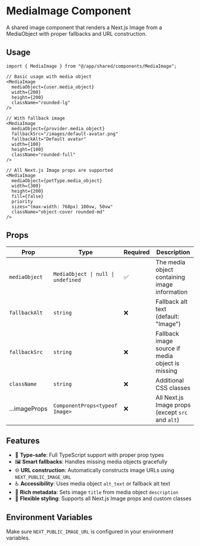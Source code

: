 # MediaImage Component

A shared image component that renders a Next.js Image from a MediaObject with proper fallbacks and URL construction.

## Usage

```tsx
import { MediaImage } from "@/app/shared/components/MediaImage";

// Basic usage with media object
<MediaImage
  mediaObject={user.media_object}
  width={200}
  height={200}
  className="rounded-lg"
/>

// With fallback image
<MediaImage
  mediaObject={provider.media_object}
  fallbackSrc="/images/default-avatar.png"
  fallbackAlt="Default avatar"
  width={100}
  height={100}
  className="rounded-full"
/>

// All Next.js Image props are supported
<MediaImage
  mediaObject={petType.media_object}
  width={300}
  height={200}
  fill={false}
  priority
  sizes="(max-width: 768px) 100vw, 50vw"
  className="object-cover rounded-md"
/>
```

## Props

| Prop          | Type                               | Required | Description                                      |
| ------------- | ---------------------------------- | -------- | ------------------------------------------------ |
| `mediaObject` | `MediaObject \| null \| undefined` | ✅       | The media object containing image information    |
| `fallbackAlt` | `string`                           | ❌       | Fallback alt text (default: "Image")             |
| `fallbackSrc` | `string`                           | ❌       | Fallback image source if media object is missing |
| `className`   | `string`                           | ❌       | Additional CSS classes                           |
| ...imageProps | `ComponentProps<typeof Image>`     | ❌       | All Next.js Image props (except `src` and `alt`) |

## Features

- 🎯 **Type-safe**: Full TypeScript support with proper prop types
- 🖼️ **Smart fallbacks**: Handles missing media objects gracefully
- 🌐 **URL construction**: Automatically constructs image URLs using `NEXT_PUBLIC_IMAGE_URL`
- ♿ **Accessibility**: Uses media object `alt_text` or fallback alt text
- 📝 **Rich metadata**: Sets image `title` from media object `description`
- 🎨 **Flexible styling**: Supports all Next.js Image props and custom classes

## Environment Variables

Make sure `NEXT_PUBLIC_IMAGE_URL` is configured in your environment variables.
